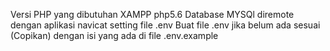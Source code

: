 Versi PHP yang dibutuhan XAMPP php5.6
Database MYSQl diremote dengan aplikasi navicat
setting file .env Buat file .env jika belum ada
sesuai (Copikan) dengan isi yang ada di file .env.example
